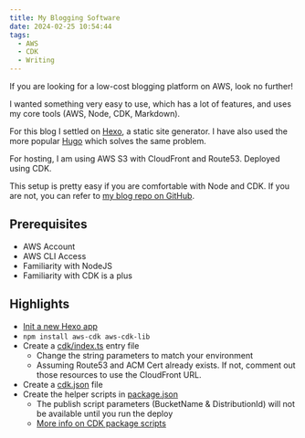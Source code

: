 ```yaml
---
title: My Blogging Software
date: 2024-02-25 10:54:44
tags:
  - AWS
  - CDK
  - Writing
---
```


If you are looking for a low-cost blogging platform on AWS, look no further!

I wanted something very easy to use, which has a lot of features, and uses my core tools (AWS, Node, CDK, Markdown).

For this blog I settled on [Hexo](https://hexo.io/docs/index.html), a static site generator. I have also used the more popular [Hugo](https://gohugo.io/) which solves the same problem.

For hosting, I am using AWS S3 with CloudFront and Route53. Deployed using CDK.

This setup is pretty easy if you are comfortable with Node and CDK. If you are not, you can refer to [my blog repo on GitHub](https://github.com/ibliskavka/bliskavka-com/tree/main).

## Prerequisites

- AWS Account
- AWS CLI Access
- Familiarity with NodeJS
- Familiarity with CDK is a plus

## Highlights

- [Init a new Hexo app](https://hexo.io/docs/index.html)
- `npm install aws-cdk aws-cdk-lib`
- Create a [cdk/index.ts](https://github.com/ibliskavka/bliskavka-com/blob/main/cdk/index.ts) entry file
  - Change the string parameters to match your environment
  - Assuming Route53 and ACM Cert already exists. If not, comment out those resources to use the CloudFront URL.
- Create a [cdk.json](https://github.com/ibliskavka/bliskavka-com/blob/main/cdk.json) file
- Create the helper scripts in [package.json](https://github.com/ibliskavka/bliskavka-com/blob/main/package.json)
  - The publish script parameters (BucketName & DistributionId) will not be available until you run the deploy
  - [More info on CDK package scripts](http://localhost:3000/2023/03/02/cdk-package-scripts/)
